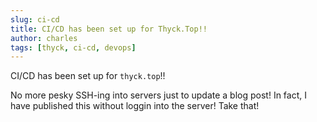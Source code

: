 ```yaml
---
slug: ci-cd
title: CI/CD has been set up for Thyck.Top!!
author: charles
tags: [thyck, ci-cd, devops]
---
```


CI/CD has been set up for `thyck.top`!!

<!--truncate-->

No more pesky SSH-ing into servers just to update a blog post! In fact, I have published this without loggin into the server! Take that!
